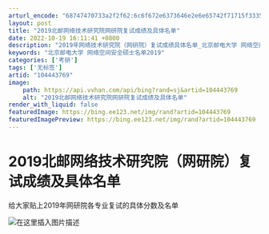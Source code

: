```yaml
---
arturl_encode: "68747470733a2f2f62:6c6f672e6373646e2e6e65742f71715f33353533313030382f:61727469636c652f64657461696c732f313034343433373639"
layout: post
title: "2019北邮网络技术研究院网研院复试成绩及具体名单"
date: 2022-10-19 16:11:41 +0800
description: "2019年网络技术研究院（网研院）复试成绩具体名单_北京邮电大学 网络空间安全硕士名单2019"
keywords: "北京邮电大学 网络空间安全硕士名单2019"
categories: ['考研']
tags: ['无标签']
artid: "104443769"
image:
    path: https://api.vvhan.com/api/bing?rand=sj&artid=104443769
    alt: "2019北邮网络技术研究院网研院复试成绩及具体名单"
render_with_liquid: false
featuredImage: https://bing.ee123.net/img/rand?artid=104443769
featuredImagePreview: https://bing.ee123.net/img/rand?artid=104443769
---
```


# 2019北邮网络技术研究院（网研院）复试成绩及具体名单

给大家贴上2019年网研院各专业复试的具体分数及名单

![在这里插入图片描述](https://i-blog.csdnimg.cn/blog_migrate/d6358c2fff96a2462d9225a3442e409f.jpeg)